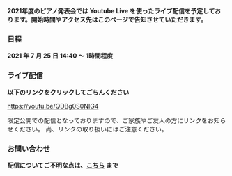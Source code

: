 **2021年度のピアノ発表会では Youtube Live を使ったライブ配信を予定しております。開始時間やアクセス先はこのページで告知させていただきます。**

### 日程

**2021 年 7 月 25 日 14:40 ～ 1時間程度**


### ライブ配信

**以下のリンクをクリックしてごらんください**

https://youtu.be/QDBg0S0NIG4

限定公開での配信となっておりますので、ご家族やご友人の方にリンクをお知らせください。
尚、リンクの取り扱いにはご注意ください。

### お問い合わせ

**配信についてご不明な点は、[こちら](mailto:keitarou.kondou@gmail.com) まで**
